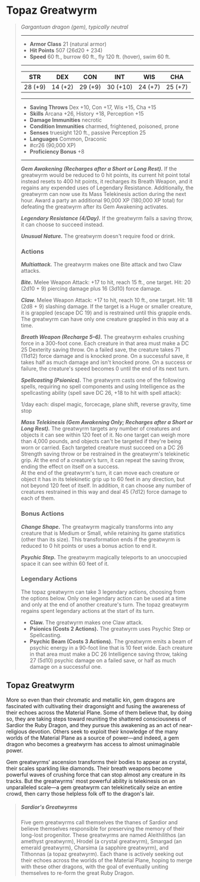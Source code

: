 # Topaz Greatwyrm
>*Gargantuan dragon (gem), typically neutral*
>___
>- **Armor Class** 21 (natural armor)
>- **Hit Points** 507 (26d20 + 234)
>- **Speed** 60 ft., burrow 60 ft., fly 120 ft. (hover), swim 60 ft.
>___
>|STR|DEX|CON|INT|WIS|CHA|
>|:---:|:---:|:---:|:---:|:---:|:---:|
>|28 (+9)|14 (+2)|29 (+9)|30 (+10)|24 (+7)|25 (+7)|
>___
>- **Saving Throws** Dex +10, Con +17, Wis +15, Cha +15
>- **Skills** Arcana +26, History +18, Perception +15
>- **Damage Immunities** necrotic
>- **Condition Immunities** charmed, frightened, poisoned, prone
>- **Senses** truesight 120 ft., passive Perception 25
>- **Languages** Common, Draconic
>- #cr26 (90,000 XP)
>- **Proficiency Bonus** +8
>___
>***Gem Awakening (Recharges after a Short or Long Rest).*** If the greatwyrm would be reduced to 0 hit points, its current hit point total instead resets to 400 hit points, it recharges its Breath Weapon, and it regains any expended uses of Legendary Resistance. Additionally, the greatwyrm can now use its Mass Telekinesis action during the next hour. Award a party an additional 90,000 XP (180,000 XP total) for defeating the greatwyrm after its Gem Awakening activates.  
>
>***Legendary Resistance (4/Day).*** If the greatwyrm fails a saving throw, it can choose to succeed instead.  
>
>***Unusual Nature.*** The greatwyrm doesn't require food or drink.  
>
>### Actions
>***Multiattack.*** The greatwyrm makes one Bite attack and two Claw attacks.  
>
>***Bite.*** Melee Weapon Attack: +17 to hit, reach 15 ft., one target. Hit: 20 (2d10 + 9) piercing damage plus 16 (3d10) force damage.  
>
>***Claw.*** Melee Weapon Attack: +17 to hit, reach 10 ft., one target. Hit: 18 (2d8 + 9) slashing damage. If the target is a Huge or smaller creature, it is grappled (escape DC 19) and is restrained until this grapple ends. The greatwyrm can have only one creature grappled in this way at a time.  
>
>***Breath Weapon (Recharge 5–6).*** The greatwyrm exhales crushing force in a 300-foot cone. Each creature in that area must make a DC 25 Dexterity saving throw. On a failed save, the creature takes 71 (11d12) force damage and is knocked prone. On a successful save, it takes half as much damage and isn't knocked prone. On a success or failure, the creature's speed becomes 0 until the end of its next turn.  
>
>***Spellcasting (Psionics).*** The greatwyrm casts one of the following spells, requiring no spell components and using Intelligence as the spellcasting ability (spell save DC 26, +18 to hit with spell attack):  
>
>1/day each: dispel magic, forcecage, plane shift, reverse gravity, time stop  
>
>
>***Mass Telekinesis (Gem Awakening Only; Recharges after a Short or Long Rest).*** The greatwyrm targets any number of creatures and objects it can see within 120 feet of it. No one target can weigh more than 4,000 pounds, and objects can't be targeted if they're being worn or carried. Each targeted creature must succeed on a DC 26 Strength saving throw or be restrained in the greatwyrm's telekinetic grip. At the end of a creature's turn, it can repeat the saving throw, ending the effect on itself on a success.  
>At the end of the greatwyrm's turn, it can move each creature or object it has in its telekinetic grip up to 60 feet in any direction, but not beyond 120 feet of itself. In addition, it can choose any number of creatures restrained in this way and deal 45 (7d12) force damage to each of them.  
>
>### Bonus Actions
>***Change Shape.*** The greatwyrm magically transforms into any creature that is Medium or Small, while retaining its game statistics (other than its size). This transformation ends if the greatwyrm is reduced to 0 hit points or uses a bonus action to end it.  
>
>***Psychic Step.*** The greatwyrm magically teleports to an unoccupied space it can see within 60 feet of it.  
>
>### Legendary Actions
>The topaz greatwyrm can take 3 legendary actions, choosing from the options below. Only one legendary action can be used at a time and only at the end of another creature's turn. The topaz greatwyrm regains spent legendary actions at the start of its turn.
>
>- **Claw.** The greatwyrm makes one Claw attack.
>- **Psionics (Costs 2 Actions).** The greatwyrm uses Psychic Step or Spellcasting.
>- **Psychic Beam (Costs 3 Actions).** The greatwyrm emits a beam of psychic energy in a 90-foot line that is 10 feet wide. Each creature in that area must make a DC 26 Intelligence saving throw, taking 27 (5d10) psychic damage on a failed save, or half as much damage on a successful one.

## Topaz Greatwyrm

More so even than their chromatic and metallic kin, gem dragons are fascinated with cultivating their dragonsight and fusing the awareness of their echoes across the Material Plane. Some of them believe that, by doing so, they are taking steps toward reuniting the shattered consciousness of Sardior the Ruby Dragon, and they pursue this awakening as an act of near-religious devotion. Others seek to exploit their knowledge of the many worlds of the Material Plane as a source of power—and indeed, a gem dragon who becomes a greatwyrm has access to almost unimaginable power.

Gem greatwyrms' ascension transforms their bodies to appear as crystal, their scales sparkling like diamonds. Their breath weapons become powerful waves of crushing force that can stop almost any creature in its tracks. But the greatwyrms' most powerful ability is telekinesis on an unparalleled scale—a gem greatwyrm can telekinetically seize an entire crowd, then carry those helpless folk off to the dragon's lair.

> ##### Sardior's Greatwyrms
>Five gem greatwyrms call themselves the thanes of Sardior and believe themselves responsible for preserving the memory of their long-lost progenitor. These greatwyrms are named Aleithilithos (an amethyst greatwyrm), Hrodel (a crystal greatwyrm), Smargad (an emerald greatwyrm), Charsima (a sapphire greatwyrm), and Tithonnas (a topaz greatwyrm). Each thane is actively seeking out their echoes across the worlds of the Material Plane, hoping to merge with these other dragons, with the goal of eventually uniting themselves to re-form the great Ruby Dragon.
>